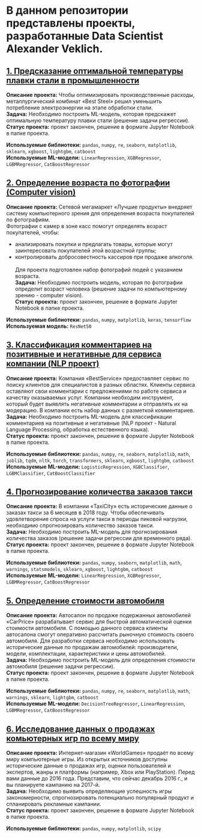 # В данном репозитории представлены проекты, разработанные Data Scientist Alexander Veklich.

## [1. Предсказание оптимальной температуры плавки стали в промышленности](1_SteelTemp/ "перейти к проекту")
**Описание проекта:**
Чтобы оптимизировать производственные расходы, металлургический комбинат «Best Steel» решил уменьшить потребление электроэнергии на этапе обработки стали.<br>
**Задача:**
Необходимо построить ML-модель, которая предскажет оптимальную температуру плавки стали (решение задачи регрессии).<br>
**Статус проекта:**
проект закончен, решение в формате Jupyter Notebook в папке проекта.<br>

**Используемые библиотеки:**
`pandas`, `numpy`, `re`, `seaborn`, `matplotlib`, `sklearn`, `xgboost`, `lightgbm`, `catboost`<br>
**Используемые ML-модели:**
`LinearRegression`, `XGBRegressor`, `LGBMRegressor`, `CatBoostRegressor`

## [2. Определение возраста по фотографии (Computer vision)](2_PhotoAge/ "перейти к проекту")
**Описание проекта:**
Сетевой мегамаркет «Лучшие продукты» внедряет систему компьютерного зрения для определения возраста покупателей по фотографиям.<br>
Фотографии с камер в зоне касс помогут определять возраст покупателей, чтобы:
- анализировать покупки и предлагать товары, которые могут заинтересовать покупателей этой возрастной группы;
- контролировать добросовестность кассиров при продаже алкоголя.<br><br>
Для проекта подготовлен набор фотографий людей с указанием возраста.<br>
**Задача:**
Необходимо построить модель, которая по фотографии определит возраст человека (решение задачи по компьютерному зрению - computer vision).<br>
**Статус проекта:**
проект закончен, решение в формате Jupyter Notebook в папке проекта.<br>

**Используемые библиотеки:**
`pandas`, `numpy`, `matplotlib`, `keras`, `tensorflow`<br>
**Используемая модель:**
`ResNet50`

## [3. Классификация комментариев на позитивные и негативные для сервиса компании (NLP проект)](3_Comments/ "перейти к проекту")
**Описание проекта:**
Компания «BestService» предоставляет сервис по поиску клиентов для специалистов в разных областях. Клиенты сервиса оставляют свои комментарии с предложениями по работе сервиса и качеству оказываемых услуг. Компании необходим инструмент, который будет выявлять негативные комментарии и отправлять их на модерацию. В компании есть набор данных с разметкой комментариев.<br>
**Задача:**
Необходимо построить ML-модель для классификации комментариев на позитивные и негативные (NLP проект - Natural Language Processing, обработка естественного языка).<br>
**Статус проекта:**
проект закончен, решение в формате Jupyter Notebook в папке проекта.<br>

**Используемые библиотеки:**
`pandas`, `numpy`, `re`, `seaborn`, `matplotlib`, `math`, `joblib`, `tqdm`, `nltk`, `torch`, `transformers`, `sklearn`, `xgboost`, `lightgbm`, `catboost`<br>
**Используемые ML-модели:**
`LogisticRegression`, `XGBClassifier`, `LGBMClassifier`, `CatBoostClassifier`

## [4. Прогнозирование количества заказов такси](4_TaxiOrders/ "перейти к проекту")
**Описание проекта:**
В компании «TaxiCity» есть исторические данные о заказах такси за 6 месяцев в 2018 году. Чтобы обеспечивать удовлетворение спроса на услуги такси в периоды пиковой нагрузки, необходимо спрогнозировать количество заказов такси.<br>
**Задача:**
Необходимо построить ML-модель для прогнозирования количества заказов (решение задачи регрессии для временного ряда).<br>
**Статус проекта:**
проект закончен, решение в формате Jupyter Notebook в папке проекта.<br>

**Используемые библиотеки:**
`pandas`, `numpy`, `seaborn`, `matplotlib`, `math`, `warnings`, `statsmodels`, `sklearn`, `xgboost`, `lightgbm`, `catboost`<br>
**Используемые ML-модели:**
`LinearRegression`, `XGBRegressor`, `LGBMRegressor`, `CatBoostRegressor`

## [5. Определение стоимости автомобиля](5_CarPrice/ "перейти к проекту")
**Описание проекта:**
Автосалон по продаже подержанных автомобилей «CarPrice» разрабатывает сервис для быстрой автоматической оценки стоимости автомобиля. С помощью данного сервиса клиенты автосалона смогут оперативно рассчитать рыночную стоимость своего автомобиля.
Для разработки сервиса необходимо использовать исторические данные по продажам автомобилей: производители, модели, комплектации, характеристики и цены автомобилей.<br>
**Задача:**
Необходимо построить ML-модель для определения стоимости автомобиля (решение задачи регрессии).<br>
**Статус проекта:**
проект закончен, решение в формате Jupyter Notebook в папке проекта.<br>

**Используемые библиотеки:**
`pandas`, `numpy`, `re`, `seaborn`, `matplotlib`, `math`, `warnings`, `sklearn`, `lightgbm`, `catboost`<br>
**Используемые ML-модели:**
`DecisionTreeRegressor`, `LinearRegression`, `LGBMRegressor`, `CatBoostRegressor`

## [6. Исследование данных о продажах комьютерных игр по всему миру](6_WorldGames/ "перейти к проекту")
**Описание проекта:**
Интернет-магазин «WorldGames» продаёт по всему миру компьютерные игры. Из открытых источников доступны исторические данные о продажах игр, оценки пользователей и экспертов, жанры и платформы (например, Xbox или PlayStation). Перед вами данные до 2016 года. Представим, что сейчас декабрь 2016 г., и вы планируете кампанию на 2017-й.<br>
**Задача:**
Необходимо выявить определяющие успешность игры закономерности, спрогнозировать потенциально популярный продукт и спланировать рекламные кампании.<br>
**Статус проекта:**
проект закончен, решение в формате Jupyter Notebook в папке проекта.<br>

**Используемые библиотеки:**
`pandas`, `numpy`, `matplotlib`, `scipy`
